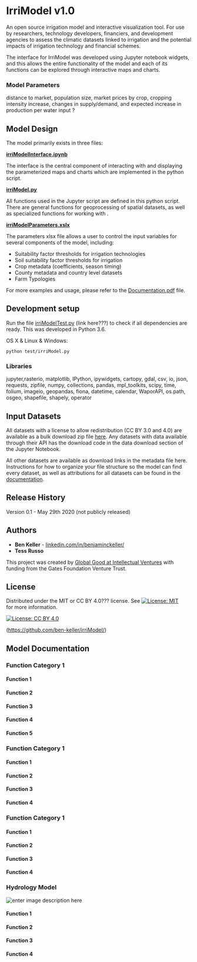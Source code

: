 
<h1 id="irrimodel-v1.0">IrriModel v1.0</h1>
<p>An open source irrigation model and interactive visualization tool. For use by researchers, technology developers, financiers, and development agencies to assess the climatic datasets linked to irrigation and the potential impacts of irrigation technology and financial schemes.</p>
<p>The interface for IrriModel was developed using Jupyter notebook widgets, and this allows the entire functionality of the model and each of its functions can be explored through interactive maps and charts.</p>
<h3 id="model-parameters">Model Parameters</h3>
<p>distance to market, population size, market prices by crop, cropping intensity increase, changes in supply/demand, and expected increase in production per water input ?</p>
<h2 id="model-design">Model Design</h2>
<p>The model primarily exists in three files:</p>
<p><a href="github.com/ben-keller/irrimodel/irriModelInterface.ipynb"><strong>irriModelInterface.ipynb</strong></a></p>
<p>The interface is the central component of interacting with and displaying the parameterized maps and charts which are implemented in the python script.</p>
<p><a href="github.com/ben-keller/irrimodel/irriModel.py"><strong>irriModel.py</strong></a></p>
<p>All functions used in the Jupyter script are defined in this python script. There are general functions for geoprocessing of spatial datasets, as well as specialized functions for working with .</p>
<p><a href="github.com/ben-keller/irrimodel/irriModelParameters.xlsx"><strong>irriModelParameters.xslx</strong></a></p>
<p>The parameters xlsx file allows a user to control the input variables for several components of the model, including:</p>
<ul>
<li>Suitability factor thresholds for irrigation technologies</li>
<li>Soil suitability factor thresholds for irrigation</li>
<li>Crop metadata (coefficients, season timing)</li>
<li>County metadata and country level datasets</li>
<li>Farm Typologies</li>
</ul>
<p>For more examples and usage, please refer to the <a href="github.com/ben-keller/irriModel/Documentation.pdf">Documentation.pdf</a> file.</p>
<h2 id="development-setup">Development setup</h2>
<p>Run the file <a href="http://irriModelTest.py">irriModelTest.py</a> (link here???) to check if all dependencies are ready. This was developed in Python 3.6.</p>
<p>OS X &amp; Linux &amp; Windows:</p>
<pre class=" language-sh"><code class="prism  language-sh">python test/irriModel.py
</code></pre>
<h3 id="libraries">Libraries</h3>
<p>jupyter,rasterio, matplotlib, IPython, ipywidgets, cartopy, gdal, csv, io, json, requests, zipfile, numpy, collections, pandas, mpl_toolkits, scipy, time, folium, imageio, geopandas, fiona, datetime, calendar, WaporAPI, os.path, osgeo, shapefile, shapely, operator</p>
<h2 id="input-datasets">Input Datasets</h2>
<p>All datasets with a license to allow redistribution (CC BY 3.0 and 4.0) are available as a bulk download zip file <a href="link?????">here</a>. Any datasets with data available through their API has the download code in the data download section of the Jupyter Notebook.</p>
<p>All other datasets are available as download links in the metadata file here. Instructions for how to organize your file structure so the model can find every dataset, as well as attributions for all datasets can be found in the <a href="github.com/ben-keller/irriModel/Documentation.pdf">documentation</a>.</p>
<h2 id="release-history">Release History</h2>
<p>Version 0.1 - May 29th 2020 (not publicly released)</p>
<h2 id="authors">Authors</h2>
<ul>
<li><strong>Ben Keller</strong> - <a href="https://www.linkedin.com/in/benjaminckeller/">linkedin.com/in/benjaminckeller/</a></li>
<li><strong>Tess Russo</strong></li>
</ul>
<p>This project was created by <a href="https://www.intellectualventures.com/what-we-do/global-good-fund/our-work">Global Good at Intellectual Ventures</a> with funding from the Gates Foundation Venture Trust.</p>
<h2 id="license">License</h2>
<p>Distributed under the MIT or CC BY 4.0??? license. See <a href="https://opensource.org/licenses/MIT"><img src="https://img.shields.io/badge/License-MIT-yellow.svg" alt="License: MIT"></a><br>
for more information.</p>
<p><a href="https://creativecommons.org/licenses/by/4.0/"><img src="https://img.shields.io/badge/License-CC%20BY%204.0-lightgrey.svg" alt="License: CC BY 4.0"></a></p>
<p>(<a href="https://github.com/ben-keller/irriModel/">https://github.com/ben-keller/irriModel/</a>)</p>
<h2 id="model-documentation">Model Documentation</h2>
<h3 id="function-category-1">Function Category 1</h3>
<h4 id="function-1">Function 1</h4>
<h4 id="function-2">Function 2</h4>
<h4 id="function-3">Function 3</h4>
<h4 id="function-4">Function 4</h4>
<h4 id="function-5">Function 5</h4>
<h3 id="function-category-1-1">Function Category 1</h3>
<h4 id="function-1-1">Function 1</h4>
<h4 id="function-2-1">Function 2</h4>
<h4 id="function-3-1">Function 3</h4>
<h4 id="function-4-1">Function 4</h4>
<h3 id="function-category-1-2">Function Category 1</h3>
<h4 id="function-1-2">Function 1</h4>
<h4 id="function-2-2">Function 2</h4>
<h4 id="function-3-2">Function 3</h4>
<h4 id="function-4-2">Function 4</h4>
<h3 id="hydrology-model">Hydrology Model</h3>
<p><img src="https://i.ibb.co/nD3MXV9/water-balance-v1-01.png" alt="enter image description here"></p>
<h4 id="function-1-3">Function 1</h4>
<h4 id="function-2-3">Function 2</h4>
<h4 id="function-3-3">Function 3</h4>
<h4 id="function-4-3">Function 4</h4>

